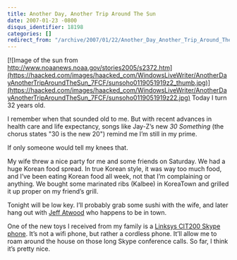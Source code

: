 ```yaml
---
title: Another Day, Another Trip Around The Sun
date: 2007-01-23 -0800
disqus_identifier: 18198
categories: []
redirect_from: "/archive/2007/01/22/Another_Day_Another_Trip_Around_The_Sun.aspx/"
---
```


[![Image of the sun from
http://www.noaanews.noaa.gov/stories2005/s2372.htm](https://haacked.com/images/haacked_com/WindowsLiveWriter/AnotherDayAnotherTripAroundTheSun_7FCF/sunsoho0119051919z2_thumb.jpg)](https://haacked.com/images/haacked_com/WindowsLiveWriter/AnotherDayAnotherTripAroundTheSun_7FCF/sunsoho0119051919z22.jpg)
Today I turn 32 years old.

I remember when that sounded old to me. But with recent advances in
health care and life expectancy, songs like Jay-Z’s new *30 Something*
(the chorus states "30 is the new 20") remind me I’m still in my prime.

If only someone would tell my knees that.

My wife threw a nice party for me and some friends on Saturday. We had a
huge Korean food spread. In true Korean style, it was way too much food,
and I’ve been eating Korean food all week, not that I’m complaining or
anything. We bought some marinated ribs (Kalbee) in KoreaTown and
grilled it up proper on my friend’s grill.

Tonight will be low key. I’ll probably grab some sushi with the wife,
and later hang out with [Jeff
Atwood](http://codinghorror.com/ "Jeff Atwood’s Coding Horror Blog") who
happens to be in town.

One of the new toys I received from my family is a [Linksys CIT200 Skype
phone](http://blog.tmcnet.com/blog/tom-keating/skype/linksys-cit200-skype-phone-review.asp "Skype Phone").
It’s not a wifi phone, but rather a cordless phone. It’ll allow me to
roam around the house on those long Skype conference calls. So far, I
think it’s pretty nice.

